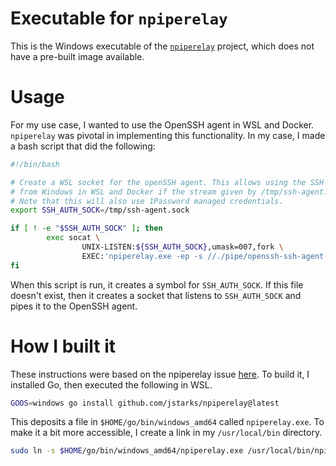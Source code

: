 # Executable for `npiperelay`
This is the Windows executable of the [`npiperelay`](https://github.com/jstarks/npiperelay) project, which does not have a pre-built image available.

# Usage

For my use case, I wanted to use the OpenSSH agent in WSL and Docker. `npiperelay` was pivotal in implementing this functionality. In my case, I made a bash script that did the following:

```bash
#!/bin/bash

# Create a WSL socket for the openSSH agent. This allows using the SSH credentials
# from Windows in WSL and Docker if the stream given by /tmp/ssh-agent.sock is mounted.
# Note that this will also use 1Password managed credentials.
export SSH_AUTH_SOCK=/tmp/ssh-agent.sock

if [ ! -e "$SSH_AUTH_SOCK" ]; then
        exec socat \
                UNIX-LISTEN:${SSH_AUTH_SOCK},umask=007,fork \
                EXEC:'npiperelay.exe -ep -s //./pipe/openssh-ssh-agent',nofork &
fi
```

When this script is run, it creates a symbol for `SSH_AUTH_SOCK`. If this file doesn't exist, then it creates a socket that listens to `SSH_AUTH_SOCK` and pipes it to the OpenSSH agent.

# How I built it

These instructions were based on the npiperelay issue [here](https://github.com/jstarks/npiperelay/issues/25). To build it, I installed Go, then executed the following in WSL.

```bash
GOOS=windows go install github.com/jstarks/npiperelay@latest
```

This deposits a file in `$HOME/go/bin/windows_amd64` called `npiperelay.exe`. To make it a bit more accessible, I create a link in my `/usr/local/bin` directory.

```bash
sudo ln -s $HOME/go/bin/windows_amd64/npiperelay.exe /usr/local/bin/npiperelay.exe
```

